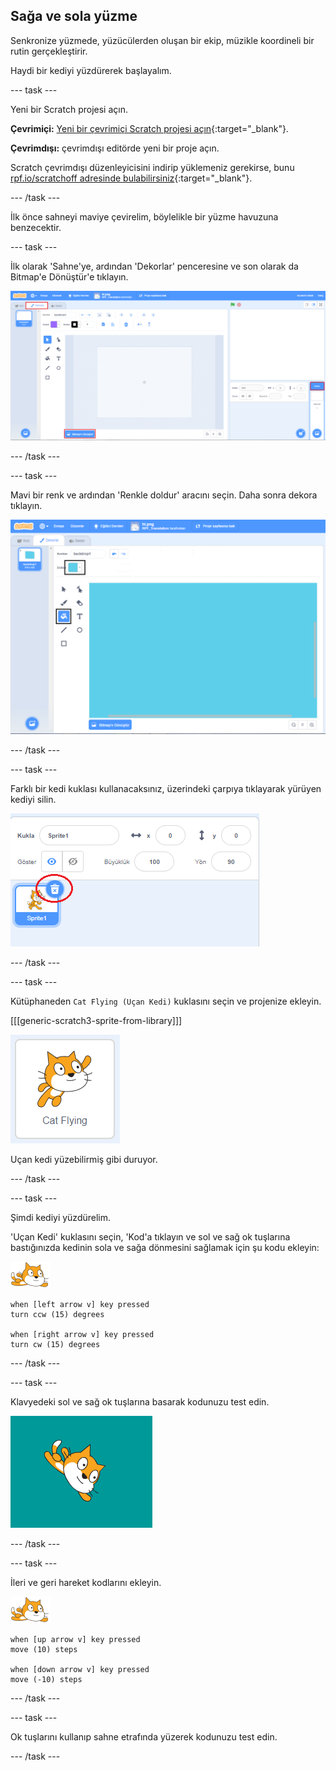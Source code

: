 ## Sağa ve sola yüzme

Senkronize yüzmede, yüzücülerden oluşan bir ekip, müzikle koordineli bir rutin gerçekleştirir.

Haydi bir kediyi yüzdürerek başlayalım.

--- task ---

Yeni bir Scratch projesi açın.

**Çevrimiçi:** [Yeni bir çevrimiçi Scratch projesi açın](https://rpf.io/scratchnew){:target="_blank"}.

**Çevrimdışı:** çevrimdışı editörde yeni bir proje açın.

Scratch çevrimdışı düzenleyicisini indirip yüklemeniz gerekirse, bunu [rpf.io/scratchoff adresinde bulabilirsiniz](https://rpf.io/scratchoff){:target="_blank"}.

--- /task ---

İlk önce sahneyi maviye çevirelim, böylelikle bir yüzme havuzuna benzecektir.

--- task ---

İlk olarak 'Sahne'ye, ardından 'Dekorlar' penceresine ve son olarak da Bitmap'e Dönüştür'e tıklayın.

![sahnesi, dekoru ve bitmap'e dönüştürün vurgulandığı scratch ekranı](images/swim-select-backdrop.png)

--- /task ---

--- task ---

Mavi bir renk ve ardından 'Renkle doldur' aracını seçin. Daha sonra dekora tıklayın.

![arka plan sekmesi ve dolgu aracı seçildi](images/swim-fill.png)

--- /task ---

--- task ---

Farklı bir kedi kuklası kullanacaksınız, üzerindeki çarpıya tıklayarak yürüyen kediyi silin.

![seçilen menüyü sil](images/swim-delete.png)

--- /task ---

--- task ---

Kütüphaneden `Cat Flying (Uçan Kedi)` kuklasını seçin ve projenize ekleyin.

[[[generic-scratch3-sprite-from-library]]]

![Vurgulanmış Uçan Kedi kuklası](images/swim-sprite.png)

Uçan kedi yüzebilirmiş gibi duruyor.

--- /task ---

--- task ---

Şimdi kediyi yüzdürelim.

'Uçan Kedi' kuklasını seçin, 'Kod'a tıklayın ve sol ve sağ ok tuşlarına bastığınızda kedinin sola ve sağa dönmesini sağlamak için şu kodu ekleyin:

![yüzücü kuklası](images/swimmer-sprite.png)

```blocks3
when [left arrow v] key pressed
turn ccw (15) degrees

when [right arrow v] key pressed
turn cw (15) degrees
```

--- /task ---

--- task ---

Klavyedeki sol ve sağ ok tuşlarına basarak kodunuzu test edin.

![sağa döndürülmüş kedi kuklası](images/swim-right.png)

--- /task ---

--- task ---

İleri ve geri hareket kodlarını ekleyin.

![yüzücü kuklası](images/swimmer-sprite.png)

```blocks3
when [up arrow v] key pressed
move (10) steps

when [down arrow v] key pressed
move (-10) steps 
```

--- /task ---

--- task ---

Ok tuşlarını kullanıp sahne etrafında yüzerek kodunuzu test edin.

--- /task ---
